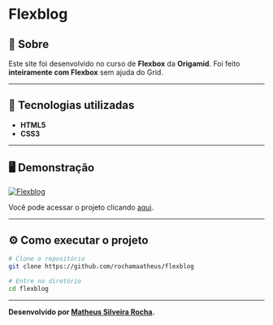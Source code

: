 <h1>Flexblog</h1>

<h2>🤔 Sobre</h2>

Este site foi desenvolvido no curso de **Flexbox** da **Origamid**.
Foi feito **inteiramente com Flexbox** sem ajuda do Grid. 

<hr>

<h2>🚀 Tecnologias utilizadas</h2>

- **HTML5**
- **CSS3**

<hr>

<h2>🖥️ Demonstração</h2>

[![Flexblog](https://i.imgur.com/NPjm6mV.jpeg "Clique para acessar o projeto")](https://rochamaatheus.github.io/flexblog/ "Clique para acessar o projeto")   

Você pode acessar o projeto clicando [aqui](https://rochamaatheus.github.io/flexblog/).

<hr>

<h2>⚙ Como executar o projeto</h2>

```bash
# Clone o repositório
git clone https://github.com/rochamaatheus/flexblog

# Entre no diretório
cd flexblog
```

<hr>

**Desenvolvido por [Matheus Silveira Rocha](https://github.com/rochamaatheus/).**
